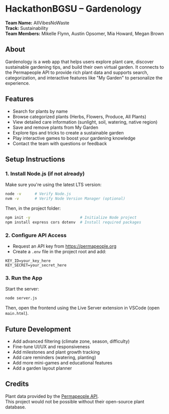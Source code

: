 # HackathonBGSU – Gardenology

**Team Name:** AllVibesNoWaste  
**Track:** Sustainability  
**Team Members:** Mikelle Flynn, Austin Opsomer, Mia Howard, Megan Brown

## About

Gardenology is a web app that helps users explore plant care, discover sustainable gardening tips, and build their own virtual garden. It connects to the Permapeople API to provide rich plant data and supports search, categorization, and interactive features like "My Garden" to personalize the experience.

## Features

- Search for plants by name  
- Browse categorized plants (Herbs, Flowers, Produce, All Plants)  
- View detailed care information (sunlight, soil, watering, native region)  
- Save and remove plants from My Garden  
- Explore tips and tricks to create a sustainable garden  
- Play interactive games to boost your gardening knowledge  
- Contact the team with questions or feedback  

## Setup Instructions

### 1. Install Node.js (if not already)

Make sure you're using the latest LTS version:

```bash
node -v      # Verify Node.js  
nvm -v       # Verify Node Version Manager (optional)  
```

Then, in the project folder:

```bash
npm init -y                      # Initialize Node project  
npm install express cors dotenv  # Install required packages  
```

### 2. Configure API Access

- Request an API key from https://permapeople.org  
- Create a `.env` file in the project root and add:

```env
KEY_ID=your_key_here  
KEY_SECRET=your_secret_here  
```

### 3. Run the App

Start the server:

```bash
node server.js  
```

Then, open the frontend using the Live Server extension in VSCode (open `main.html`).

## Future Development

- Add advanced filtering (climate zone, season, difficulty)  
- Fine-tune UI/UX and responsiveness  
- Add milestones and plant growth tracking  
- Add care reminders (watering, planting)  
- Add more mini-games and educational features  
- Add a garden layout planner  

## Credits

Plant data provided by the [Permapeople API](https://permapeople.org).  
This project would not be possible without their open-source plant database.
